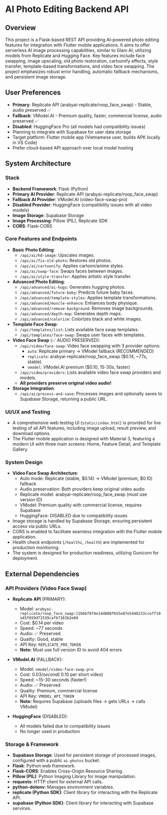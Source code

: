 # AI Photo Editing Backend API

## Overview
This project is a Flask-based REST API providing AI-powered photo editing features for integration with Flutter mobile applications. It aims to offer serverless AI image processing capabilities, similar to Glam AI, utilizing models from Replicate and Hugging Face. Key features include face swapping, image upscaling, old photo restoration, cartoonify effects, style transfer, template-based transformations, and video face swapping. The project emphasizes robust error handling, automatic fallback mechanisms, and persistent image storage.

## User Preferences
- **Primary**: Replicate API (arabyai-replicate/roop_face_swap) - Stable, audio preserved ✅
- **Fallback**: VModel.AI - Premium quality, faster, commercial license, audio preserved ✅
- **Disabled**: HuggingFace Pro (all models had compatibility issues)
- Planning to integrate with Supabase for user data storage
- Target platform: Flutter mobile app (Vietnamese user, builds APK locally in VS Code)
- Prefer cloud-based API approach over local model hosting

## System Architecture

### Stack
- **Backend Framework**: Flask (Python)
- **Primary AI Provider**: Replicate API (arabyai-replicate/roop_face_swap)
- **Fallback AI Provider**: VModel.AI (video-face-swap-pro)
- **Disabled Provider**: HuggingFace (compatibility issues with all video models)
- **Image Storage**: Supabase Storage
- **Image Processing**: Pillow (PIL), Replicate SDK
- **CORS**: Flask-CORS

### Core Features and Endpoints
- **Basic Photo Editing**:
    - `/api/ai/hd-image`: Upscales images.
    - `/api/ai/fix-old-photo`: Restores old photos.
    - `/api/ai/cartoonify`: Applies cartoon/anime styles.
    - `/api/ai/swap-face`: Swaps faces between images.
    - `/api/ai/style-transfer`: Applies artistic style transfer.
- **Advanced Photo Editing**:
    - `/api/advanced/ai-hugs`: Generates hugging photos.
    - `/api/advanced/future-baby`: Predicts future baby faces.
    - `/api/advanced/template-styles`: Applies template transformations.
    - `/api/advanced/muscle-enhance`: Enhances body physique.
    - `/api/advanced/remove-background`: Removes image backgrounds.
    - `/api/advanced/depth-map`: Generates depth maps.
    - `/api/advanced/colorize`: Colorizes black and white images.
- **Template Face Swap**:
    - `/api/templates/list`: Lists available face swap templates.
    - `/api/templates/face-swap`: Swaps user faces with templates.
- **Video Face Swap** (✅ AUDIO PRESERVED):
    - `/api/video/face-swap`: Video face swapping with 3 provider options:
      - `auto`: Replicate primary → VModel fallback (RECOMMENDED)
      - `replicate`: arabyai-replicate/roop_face_swap ($0.14, ~77s, stable)
      - `vmodel`: VModel.AI premium ($0.10, 15-30s, faster)
    - `/api/video/providers`: Lists available video face swap providers and models.
    - **All providers preserve original video audio!**
- **Storage Integration**:
    - `/api/ai/process-and-save`: Processes images and optionally saves to Supabase Storage, returning a public URL.

### UI/UX and Testing
- A comprehensive web testing UI (`static/index.html`) is provided for live testing of all API features, including image upload, result preview, and download options.
- The Flutter mobile application is designed with Material 3, featuring a modern UI with three main screens: Home, Feature Detail, and Template Gallery.

### System Design
- **Video Face Swap Architecture**:
  - Auto mode: Replicate (stable, $0.14) → VModel (premium, $0.10) fallback
  - Audio preservation: Both providers keep original video audio
  - Replicate model: arabyai-replicate/roop_face_swap (must use version ID)
  - VModel: Premium quality with commercial license, requires Supabase
  - HuggingFace: DISABLED due to compatibility issues
- Image storage is handled by Supabase Storage, ensuring persistent access via public URLs.
- CORS is enabled to facilitate seamless integration with the Flutter mobile application.
- Health check endpoints (`/healthz`, `/health`) are implemented for production monitoring.
- The system is designed for production readiness, utilizing Gunicorn for deployment.

## External Dependencies

### API Providers (Video Face Swap)
- **Replicate API** (PRIMARY): 
  - Model: `arabyai-replicate/roop_face_swap:11b6bf0f4e14d808f655e87e5448233cceff10a45f659d71539cafb7163b2e84`
  - Cost: $0.14 per video
  - Speed: ~77 seconds
  - Audio: ✅ Preserved
  - Quality: Good, stable
  - API Key: `REPLICATE_PRO_TOKEN`
  - **Note:** Must use full version ID to avoid 404 errors
  
- **VModel.AI** (FALLBACK):
  - Model: `vmodel/video-face-swap-pro`
  - Cost: $0.03/second (~$0.10 per short video)
  - Speed: ~15-30 seconds (faster!)
  - Audio: ✅ Preserved
  - Quality: Premium, commercial license
  - API Key: `VMODEL_API_TOKEN`
  - **Note:** Requires Supabase (uploads files → gets URLs → calls VModel)

- **HuggingFace** (DISABLED):
  - All models failed due to compatibility issues
  - No longer used in production

### Storage & Framework
- **Supabase Storage**: Used for persistent storage of processed images, configured with a public `ai-photos` bucket.
- **Flask**: Python web framework.
- **Flask-CORS**: Enables Cross-Origin Resource Sharing.
- **Pillow (PIL)**: Python Imaging Library for image manipulation.
- **requests**: HTTP client for external API calls.
- **python-dotenv**: Manages environment variables.
- **replicate (Python SDK)**: Client library for interacting with the Replicate API.
- **supabase (Python SDK)**: Client library for interacting with Supabase services.